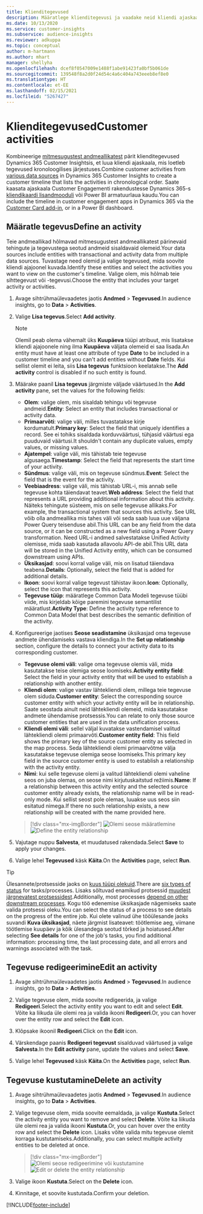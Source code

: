 ```yaml
---
title: Klienditegevused
description: Määratlege klienditegevusi ja vaadake neid kliendi ajaskaalal.
ms.date: 10/13/2020
ms.service: customer-insights
ms.subservice: audience-insights
ms.reviewer: adkuppa
ms.topic: conceptual
author: m-hartmann
ms.author: mhart
manager: shellyha
ms.openlocfilehash: dcef8f0547009e1488f1abe91423fa0bf5b061de
ms.sourcegitcommit: 139548f8a2d0f24d54c4a6c404a743eeeb8ef8e0
ms.translationtype: HT
ms.contentlocale: et-EE
ms.lasthandoff: 02/15/2021
ms.locfileid: "5267427"
---
```

# <a name="customer-activities"></a><span data-ttu-id="6e6c6-103">Klienditegevused</span><span class="sxs-lookup"><span data-stu-id="6e6c6-103">Customer activities</span></span>

<span data-ttu-id="6e6c6-104">Kombineerige [mitmesugustest andmeallikatest](data-sources.md) pärit klienditegevused Dynamics 365 Customer Insightsis, et luua kliendi ajaskaala, mis loetleb tegevused kronoloogilises järjestuses.</span><span class="sxs-lookup"><span data-stu-id="6e6c6-104">Combine customer activities from [various data sources](data-sources.md) in Dynamics 365 Customer Insights to create a customer timeline that lists the activities in chronological order.</span></span> <span data-ttu-id="6e6c6-105">Saate kaasata ajaskaala Customer Engagementi rakendustesse Dynamics 365-s [kliendikaardi lisandmooduli](customer-card-add-in.md) või Power BI armatuurlaua kaudu.</span><span class="sxs-lookup"><span data-stu-id="6e6c6-105">You can include the timeline in customer engagement apps in Dynamics 365 via the [Customer Card add-in](customer-card-add-in.md), or in a Power BI dashboard.</span></span>

## <a name="define-an-activity"></a><span data-ttu-id="6e6c6-106">Määratle tegevus</span><span class="sxs-lookup"><span data-stu-id="6e6c6-106">Define an activity</span></span>

<span data-ttu-id="6e6c6-107">Teie andmeallikad hõlmavad mitmesugustest andmeallikatest pärinevaid tehingute ja tegevustega seotud andmeid sisaldavaid olemeid.</span><span class="sxs-lookup"><span data-stu-id="6e6c6-107">Your data sources include entities with transactional and activity data from multiple data sources.</span></span> <span data-ttu-id="6e6c6-108">Tuvastage need olemid ja valige tegevused, mida soovite kliendi ajajoonel kuvada.</span><span class="sxs-lookup"><span data-stu-id="6e6c6-108">Identify these entities and select the activities you want to view on the customer's timeline.</span></span> <span data-ttu-id="6e6c6-109">Valige olem, mis hõlmab teie sihttegevust või -tegevusi.</span><span class="sxs-lookup"><span data-stu-id="6e6c6-109">Choose the entity that includes your target activity or activities.</span></span>

1. <span data-ttu-id="6e6c6-110">Avage sihtrühmaülevaadetes jaotis **Andmed** > **Tegevused**.</span><span class="sxs-lookup"><span data-stu-id="6e6c6-110">In audience insights, go to **Data** > **Activities**.</span></span>

1. <span data-ttu-id="6e6c6-111">Valige **Lisa tegevus**.</span><span class="sxs-lookup"><span data-stu-id="6e6c6-111">Select **Add activity**.</span></span>

   > [!NOTE]
   > <span data-ttu-id="6e6c6-112">Olemil peab olema vähemalt üks **Kuupäeva** tüüpi atribuut, mis lisatakse kliendi ajajoonele ning ilma **Kuupäeva** väljata olemeid ei saa lisada.</span><span class="sxs-lookup"><span data-stu-id="6e6c6-112">An entity must have at least one attribute of type **Date** to be included in a customer timeline and you can't add entities without **Date** fields.</span></span> <span data-ttu-id="6e6c6-113">Kui sellist olemit ei leita, siis **Lisa tegevus** funktsioon keelatakse.</span><span class="sxs-lookup"><span data-stu-id="6e6c6-113">The **Add activity** control is disabled if no such entity is found.</span></span>

1. <span data-ttu-id="6e6c6-114">Määrake paanil **Lisa tegevus** järgmiste väljade väärtused.</span><span class="sxs-lookup"><span data-stu-id="6e6c6-114">In the **Add activity** pane, set the values for the following fields:</span></span>

   - <span data-ttu-id="6e6c6-115">**Olem**: valige olem, mis sisaldab tehingu või tegevuse andmeid.</span><span class="sxs-lookup"><span data-stu-id="6e6c6-115">**Entity**: Select an entity that includes transactional or activity data.</span></span>
   - <span data-ttu-id="6e6c6-116">**Primaarvõti**: valige väli, milles tuvastatakse kirje kordumatult.</span><span class="sxs-lookup"><span data-stu-id="6e6c6-116">**Primary key**: Select the field that uniquely identifies a record.</span></span> <span data-ttu-id="6e6c6-117">See ei tohiks sisaldada korduvväärtusi, tühjasid väärtusi ega puuduvaid väärtusi.</span><span class="sxs-lookup"><span data-stu-id="6e6c6-117">It shouldn't contain any duplicate values, empty values, or missing values.</span></span>
   - <span data-ttu-id="6e6c6-118">**Ajatempel**: valige väli, mis tähistab teie tegevuse algusaega.</span><span class="sxs-lookup"><span data-stu-id="6e6c6-118">**Timestamp**: Select the field that represents the start time of your activity.</span></span>
   - <span data-ttu-id="6e6c6-119">**Sündmus**: valige väli, mis on tegevuse sündmus.</span><span class="sxs-lookup"><span data-stu-id="6e6c6-119">**Event**: Select the field that is the event for the activity.</span></span>
   - <span data-ttu-id="6e6c6-120">**Veebiaadress**: valige väli, mis tähistab URL-i, mis annab selle tegevuse kohta täiendavat teavet.</span><span class="sxs-lookup"><span data-stu-id="6e6c6-120">**Web address**: Select the field that represents a URL providing additional information about this activity.</span></span> <span data-ttu-id="6e6c6-121">Näiteks tehingute süsteem, mis on selle tegevuse allikaks.</span><span class="sxs-lookup"><span data-stu-id="6e6c6-121">For example, the transactional system that sources this activity.</span></span> <span data-ttu-id="6e6c6-122">See URL võib olla andmeallika mis tahes väli või seda saab luua uue väljana Power Query teisenduse abil.</span><span class="sxs-lookup"><span data-stu-id="6e6c6-122">This URL can be any field from the data source, or it can be constructed as a new field using a Power Query transformation.</span></span> <span data-ttu-id="6e6c6-123">Need URL-i andmed salvestatakse Unified Activity olemisse, mida saab kasutada allavoolu API-de abil.</span><span class="sxs-lookup"><span data-stu-id="6e6c6-123">This URL data will be stored in the Unified Activity entity, which can be consumed downstream using APIs.</span></span>
   - <span data-ttu-id="6e6c6-124">**Üksikasjad**: soovi korral valige väli, mis on lisatud täiendava teabena.</span><span class="sxs-lookup"><span data-stu-id="6e6c6-124">**Details**: Optionally, select the field that is added for additional details.</span></span>
   - <span data-ttu-id="6e6c6-125">**Ikoon**: soovi korral valige tegevust tähistav ikoon.</span><span class="sxs-lookup"><span data-stu-id="6e6c6-125">**Icon**: Optionally, select the icon that represents this activity.</span></span>
   - <span data-ttu-id="6e6c6-126">**Tegevuse tüüp**: määratlege Common Data Modeli tegevuse tüübi viide, mis kirjeldab kõige paremini tegevuse semantilist määratlust.</span><span class="sxs-lookup"><span data-stu-id="6e6c6-126">**Activity Type**: Define the activity type reference to Common Data Model that best describes the semantic definition of the activity.</span></span>

1. <span data-ttu-id="6e6c6-127">Konfigureerige jaotises **Seose seadistamine** üksikasjad oma tegevuse andmete ühendamiseks vastava kliendiga.</span><span class="sxs-lookup"><span data-stu-id="6e6c6-127">In the **Set up relationship** section, configure the details to connect your activity data to its corresponding customer.</span></span>

    - <span data-ttu-id="6e6c6-128">**Tegevuse olemi väli**: valige oma tegevuse olemis väli, mida kasutatakse teise olemiga seose loomiseks.</span><span class="sxs-lookup"><span data-stu-id="6e6c6-128">**Activity entity field**: Select the field in your activity entity that will be used to establish a relationship with another entity.</span></span>
    - <span data-ttu-id="6e6c6-129">**Kliendi olem**: valige vastav lähtekliendi olem, millega teie tegevuse olem siduda.</span><span class="sxs-lookup"><span data-stu-id="6e6c6-129">**Customer entity**: Select the corresponding source customer entity with which your activity entity will be in relationship.</span></span> <span data-ttu-id="6e6c6-130">Saate seostada ainult neid lähtekliendi olemeid, mida kasutatakse andmete ühendamise protsessis.</span><span class="sxs-lookup"><span data-stu-id="6e6c6-130">You can relate to only those source customer entities that are used in the data unification process.</span></span>
    - <span data-ttu-id="6e6c6-131">**Kliendi olemi väli**: sellel väljal kuvatakse vastendamisel valitud lähtekliendi olemi primaarvõti.</span><span class="sxs-lookup"><span data-stu-id="6e6c6-131">**Customer entity field**: This field shows the primary key of the source customer entity as selected in the map process.</span></span> <span data-ttu-id="6e6c6-132">Seda lähtekliendi olemi primaarvõtme välja kasutatakse tegevuse olemiga seose loomiseks.</span><span class="sxs-lookup"><span data-stu-id="6e6c6-132">This primary key field in the source customer entity is used to establish a relationship with the activity entity.</span></span>
    - <span data-ttu-id="6e6c6-133">**Nimi**: kui selle tegevuse olemi ja valitud lähtekliendi olemi vaheline seos on juba olemas, on seose nimi kirjutuskaitstud režiimis.</span><span class="sxs-lookup"><span data-stu-id="6e6c6-133">**Name**: If a relationship between this activity entity and the selected source customer entity already exists, the relationship name will be in read-only mode.</span></span> <span data-ttu-id="6e6c6-134">Kui sellist seost pole olemas, luuakse uus seos siin esitatud nimega.</span><span class="sxs-lookup"><span data-stu-id="6e6c6-134">If there no such relationship exists, a new relationship will be created with the name provided here.</span></span>
   
   > [!div class="mx-imgBorder"]
   > <span data-ttu-id="6e6c6-135">![Olemi seose määratlemine](media/activities-entities-define.png "Olemi seose määratlemine")</span><span class="sxs-lookup"><span data-stu-id="6e6c6-135">![Define the entity relationship](media/activities-entities-define.png "Define the entity relationship")</span></span>

1. <span data-ttu-id="6e6c6-136">Vajutage nuppu **Salvesta**, et muudatused rakendada.</span><span class="sxs-lookup"><span data-stu-id="6e6c6-136">Select **Save** to apply your changes.</span></span>

1. <span data-ttu-id="6e6c6-137">Valige lehel **Tegevused** käsk **Käita**.</span><span class="sxs-lookup"><span data-stu-id="6e6c6-137">On the **Activities** page, select **Run**.</span></span>

> [!TIP]
> <span data-ttu-id="6e6c6-138">Ülesannete/protsesside jaoks on [kuus tüüpi olekuid](system.md#status-types).</span><span class="sxs-lookup"><span data-stu-id="6e6c6-138">There are [six types of status](system.md#status-types) for tasks/processes.</span></span> <span data-ttu-id="6e6c6-139">Lisaks sõltuvad enamikud protsessid [muudest järgnevatest protsessidest](system.md#refresh-policies).</span><span class="sxs-lookup"><span data-stu-id="6e6c6-139">Additionally, most processes [depend on other downstream processes](system.md#refresh-policies).</span></span> <span data-ttu-id="6e6c6-140">Kogu töö edenemise üksikasjade nägemiseks saate valida protsessi oleku.</span><span class="sxs-lookup"><span data-stu-id="6e6c6-140">You can select the status of a process to see details on the progress of the entire job.</span></span> <span data-ttu-id="6e6c6-141">Kui olete valinud ühe tööülesande jaoks suvandi **Kuva üksikasjad**, näete järgmist lisateavet: töötlemise aeg, viimane töötlemise kuupäev ja kõik ülesandega seotud tõrked ja hoiatused.</span><span class="sxs-lookup"><span data-stu-id="6e6c6-141">After selecting **See details** for one of the job's tasks, you find additional information: processing time, the last processing date, and all errors and warnings associated with the task.</span></span>

## <a name="edit-an-activity"></a><span data-ttu-id="6e6c6-142">Tegevuse redigeerimine</span><span class="sxs-lookup"><span data-stu-id="6e6c6-142">Edit an activity</span></span>

1. <span data-ttu-id="6e6c6-143">Avage sihtrühmaülevaadetes jaotis **Andmed** > **Tegevused**.</span><span class="sxs-lookup"><span data-stu-id="6e6c6-143">In audience insights, go to **Data** > **Activities**.</span></span>

2. <span data-ttu-id="6e6c6-144">Valige tegevuse olem, mida soovite redigeerida, ja valige **Redigeeri**.</span><span class="sxs-lookup"><span data-stu-id="6e6c6-144">Select the activity entity you want to edit and select **Edit**.</span></span> <span data-ttu-id="6e6c6-145">Võite ka liikuda üle olemi rea ja valida ikooni **Redigeeri**.</span><span class="sxs-lookup"><span data-stu-id="6e6c6-145">Or, you can hover over the entity row and select the **Edit** icon.</span></span>

3. <span data-ttu-id="6e6c6-146">Klõpsake ikoonil **Redigeeri**.</span><span class="sxs-lookup"><span data-stu-id="6e6c6-146">Click on the **Edit** icon.</span></span>

4. <span data-ttu-id="6e6c6-147">Värskendage paanis **Redigeeri tegevust** sisalduvad väärtused ja valige **Salvesta**.</span><span class="sxs-lookup"><span data-stu-id="6e6c6-147">In the **Edit activity** pane, update the values and select **Save**.</span></span>

5. <span data-ttu-id="6e6c6-148">Valige lehel **Tegevused** käsk **Käita**.</span><span class="sxs-lookup"><span data-stu-id="6e6c6-148">On the **Activities** page, select **Run**.</span></span>

## <a name="delete-an-activity"></a><span data-ttu-id="6e6c6-149">Tegevuse kustutamine</span><span class="sxs-lookup"><span data-stu-id="6e6c6-149">Delete an activity</span></span>

1. <span data-ttu-id="6e6c6-150">Avage sihtrühmaülevaadetes jaotis **Andmed** > **Tegevused**.</span><span class="sxs-lookup"><span data-stu-id="6e6c6-150">In audience insights, go to **Data** > **Activities**.</span></span>

2. <span data-ttu-id="6e6c6-151">Valige tegevuse olem, mida soovite eemaldada, ja valige **Kustuta**.</span><span class="sxs-lookup"><span data-stu-id="6e6c6-151">Select the activity entity you want to remove and select **Delete**.</span></span> <span data-ttu-id="6e6c6-152">Võite ka liikuda üle olemi rea ja valida ikooni **Kustuta**.</span><span class="sxs-lookup"><span data-stu-id="6e6c6-152">Or, you can hover over the entity row and select the **Delete** icon.</span></span> <span data-ttu-id="6e6c6-153">Lisaks võite valida mitu tegevuse olemit korraga kustutamiseks.</span><span class="sxs-lookup"><span data-stu-id="6e6c6-153">Additionally, you can select multiple activity entities to be deleted at once.</span></span>
   > [!div class="mx-imgBorder"]
   > <span data-ttu-id="6e6c6-154">![Olemi seose redigeerimine või kustutamine](media/activities-entities-edit-delete.png "Olemi seose redigeerimine või kustutamine")</span><span class="sxs-lookup"><span data-stu-id="6e6c6-154">![Edit or delete the entity relationship](media/activities-entities-edit-delete.png "Edit or delete the entity relationship")</span></span>

3. <span data-ttu-id="6e6c6-155">Valige ikoon **Kustuta**.</span><span class="sxs-lookup"><span data-stu-id="6e6c6-155">Select on the **Delete** icon.</span></span>

4. <span data-ttu-id="6e6c6-156">Kinnitage, et soovite kustutada.</span><span class="sxs-lookup"><span data-stu-id="6e6c6-156">Confirm your deletion.</span></span>


[!INCLUDE[footer-include](../includes/footer-banner.md)]
